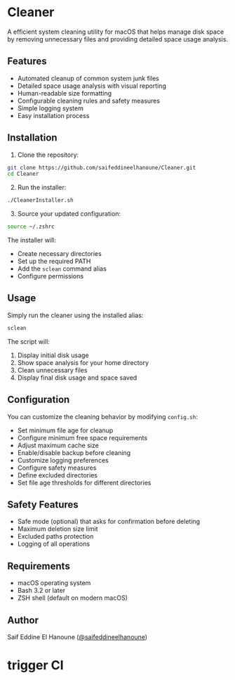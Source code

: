 # Cleaner

A efficient system cleaning utility for macOS that helps manage disk space by removing unnecessary files and providing detailed space usage analysis.

## Features

- Automated cleanup of common system junk files
- Detailed space usage analysis with visual reporting
- Human-readable size formatting
- Configurable cleaning rules and safety measures
- Simple logging system
- Easy installation process

## Installation

1. Clone the repository:
```bash
git clone https://github.com/saifeddineelhanoune/Cleaner.git
cd Cleaner
```

2. Run the installer:
```bash
./CleanerInstaller.sh
```

3. Source your updated configuration:
```bash
source ~/.zshrc
```

The installer will:
- Create necessary directories
- Set up the required PATH
- Add the `sclean` command alias
- Configure permissions

## Usage

Simply run the cleaner using the installed alias:

```bash
sclean
```

The script will:
1. Display initial disk usage
2. Show space analysis for your home directory
3. Clean unnecessary files
4. Display final disk usage and space saved

## Configuration

You can customize the cleaning behavior by modifying `config.sh`:

- Set minimum file age for cleanup
- Configure minimum free space requirements
- Adjust maximum cache size
- Enable/disable backup before cleaning
- Customize logging preferences
- Configure safety measures
- Define excluded directories
- Set file age thresholds for different directories

## Safety Features

- Safe mode (optional) that asks for confirmation before deleting
- Maximum deletion size limit
- Excluded paths protection
- Logging of all operations

## Requirements

- macOS operating system
- Bash 3.2 or later
- ZSH shell (default on modern macOS)


## Author

Saif Eddine El Hanoune ([@saifeddineelhanoune](https://github.com/saifeddineelhanoune))
# trigger CI

